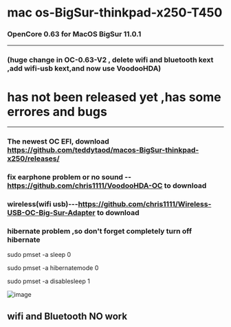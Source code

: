 # mac os-BigSur-thinkpad-x250-T450
### OpenCore 0.63 for MacOS BigSur 11.0.1 
_____________________________________________________________________________________________________________
### (huge change in OC-0.63-V2 , delete wifi and bluetooth kext ,add wifi-usb kext,and now use VoodooHDA)
#  has not been released yet ,has some errores and bugs

_____________________________________________________________________________________________________________
### The newest OC EFI, download https://github.com/teddytaod/macos-BigSur-thinkpad-x250/releases/
### fix earphone problem or no sound --https://github.com/chris1111/VoodooHDA-OC to download
### wireless(wifi usb)---https://github.com/chris1111/Wireless-USB-OC-Big-Sur-Adapter  to download

###  hibernate problem ,so don't forget completely turn off hibernate
sudo pmset -a sleep 0

sudo pmset -a hibernatemode 0

sudo pmset -a disablesleep 1

![image](https://github.com/teddytaod/macos-BigSur-thinkpad-x250/blob/master/BigSur-beta6.png)
## wifi and Bluetooth NO work
